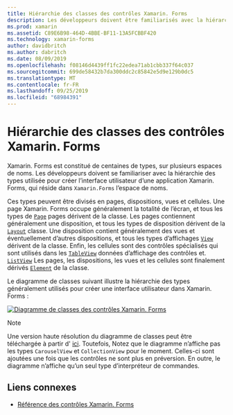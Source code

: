 ```yaml
---
title: Hiérarchie des classes des contrôles Xamarin. Forms
description: Les développeurs doivent être familiarisés avec la hiérarchie de types utilisée pour créer l’interface utilisateur d’une application Xamarin. Forms.
ms.prod: xamarin
ms.assetid: C89E6B98-464D-4BBE-BF11-13A5FCBBF420
ms.technology: xamarin-forms
author: davidbritch
ms.author: dabritch
ms.date: 08/09/2019
ms.openlocfilehash: f08146d4439ff1fc22edea71ab1cbb337f64c037
ms.sourcegitcommit: 699de58432b7da300ddc2c85842e5d9e129b0dc5
ms.translationtype: MT
ms.contentlocale: fr-FR
ms.lasthandoff: 09/25/2019
ms.locfileid: "68984391"
---
```

# <a name="xamarinforms-controls-class-hierarchy"></a>Hiérarchie des classes des contrôles Xamarin. Forms

Xamarin. Forms est constitué de centaines de types, sur plusieurs espaces de noms. Les développeurs doivent se familiariser avec la hiérarchie des types utilisée pour créer l’interface utilisateur d’une application Xamarin. Forms, qui réside dans `Xamarin.Forms` l’espace de noms.

Ces types peuvent être divisés en pages, dispositions, vues et cellules. Une page Xamarin. Forms occupe généralement la totalité de l’écran, et tous les types de [`Page`](xref:Xamarin.Forms.Page) pages dérivent de la classe. Les pages contiennent généralement une disposition, et tous les types de disposition dérivent de la [`Layout`](xref:Xamarin.Forms.Layout) classe. Une disposition contient généralement des vues et éventuellement d’autres dispositions, et tous les types d’affichages [`View`](xref:Xamarin.Forms.View) dérivent de la classe. Enfin, les cellules sont des contrôles spécialisés qui sont utilisés dans les [`TableView`](xref:Xamarin.Forms.TableView) données d’affichage des contrôles et. [`ListView`](xref:Xamarin.Forms.ListView) Les pages, les dispositions, les vues et les cellules sont finalement dérivés [`Element`](xref:Xamarin.Forms.Element) de la classe.

Le diagramme de classes suivant illustre la hiérarchie des types généralement utilisés pour créer une interface utilisateur dans Xamarin. Forms :

[![Diagramme de classes des contrôles Xamarin. Forms](class-hierarchy-images/class-diagram.png "Diagramme de classes des contrôles Xamarin. Forms")](class-hierarchy-images/class-diagram-large.png#lightbox "Diagramme de classes des contrôles Xamarin. Forms")

> [!NOTE]
> Une version haute résolution du diagramme de classes peut être téléchargée à partir d' [ici](class-hierarchy-images/class-diagram-high-resolution.png). Toutefois, Notez que le diagramme n’affiche pas les types `CarouselView` et `CollectionView` pour le moment. Celles-ci sont ajoutées une fois que les contrôles ne sont plus en préversion. En outre, le diagramme n’affiche qu’un seul type d’interpréteur de commandes.

## <a name="related-links"></a>Liens connexes

- [Référence des contrôles Xamarin. Forms](~/xamarin-forms/user-interface/controls/index.md)
